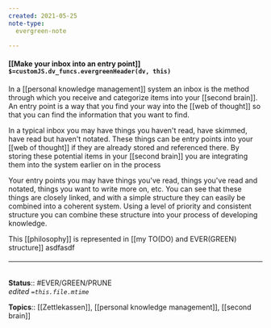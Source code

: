 ```yaml
---
created: 2021-05-25
note-type: 
  evergreen-note

---
```


#### [[Make your inbox into an entry point]] `$=customJS.dv_funcs.evergreenHeader(dv, this)`

In a [[personal knowledge management]] system an inbox is the method through which you receive and categorize items into your [[second brain]]. An entry point is a way that you find your way into the [[web of thought]] so that you can find the information that you want to find. 

In a typical inbox you may have things you haven't read, have skimmed, have read but haven't notated. These things can be entry points into your [[web of thought]] if they are already stored and referenced there. By storing these potential items in your [[second brain]] you are integrating them into the system earlier on in the process

Your entry points you may have things you've read, things you've read and notated, things you want to write more on, etc. You can see that these things are closely linked, and with a simple structure they can easily be combined into a coherent system. Using a level of priority and consistent structure you can combine these structure into your process of developing knowledge. 

This [[philosophy]] is represented in [[my TO(DO) and EVER(GREEN) structure]]
asdfasdf
###### <hr class="footnote"/>

**Status**:: #EVER/GREEN/PRUNE   
*edited `=this.file.mtime`*

**Topics**:: [[Zettlekassen]], [[personal knowledge management]], [[second brain]] 
	
	
